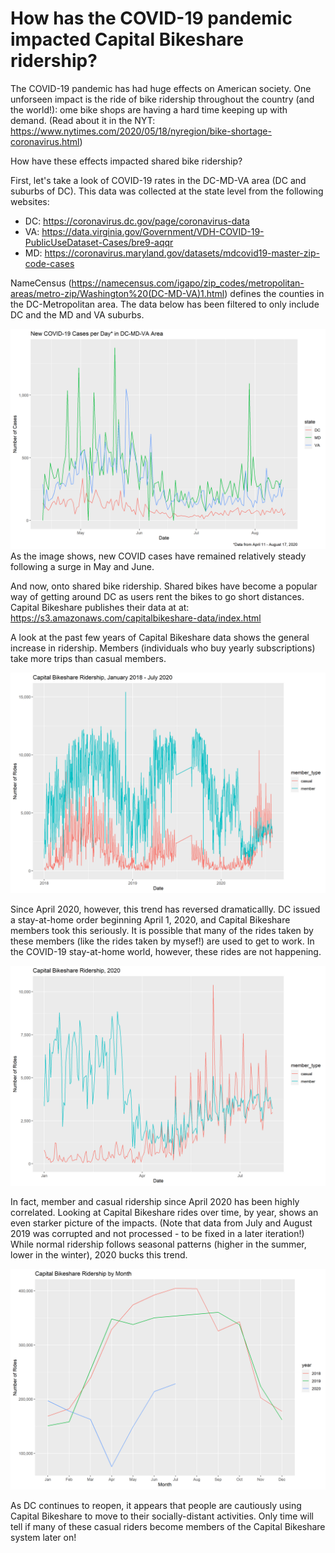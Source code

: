 # How has the COVID-19 pandemic impacted Capital Bikeshare ridership?

The COVID-19 pandemic has had huge effects on American society.
One unforseen impact is the ride of bike ridership throughout the country (and the world!): 
ome bike shops are having a hard time keeping up with demand. 
(Read about it in the NYT: https://www.nytimes.com/2020/05/18/nyregion/bike-shortage-coronavirus.html)

How have these effects impacted shared bike ridership?

First, let's take a look of COVID-19 rates in the DC-MD-VA area (DC and suburbs of DC).
This data  was collected at the state level from the following websites:
 - DC: https://coronavirus.dc.gov/page/coronavirus-data
 - VA: https://data.virginia.gov/Government/VDH-COVID-19-PublicUseDataset-Cases/bre9-aqqr
 - MD: https://coronavirus.maryland.gov/datasets/mdcovid19-master-zip-code-cases
 
NameCensus (https://namecensus.com/igapo/zip_codes/metropolitan-areas/metro-zip/Washington%20(DC-MD-VA)1.html) defines the counties in the DC-Metropolitan area.
The data below has been filtered to only include DC and the MD and VA suburbs.

![new_covid_cases](https://github.com/mathyjokes/Cabi_COVID/blob/master/new_cases_dmv.png)
As the image shows, new COVID cases have remained relatively steady following a surge in May and June.

And now, onto shared bike ridership. Shared bikes have become a popular way of getting around DC as users rent the bikes to go short distances.
Capital Bikeshare publishes their data at at: https://s3.amazonaws.com/capitalbikeshare-data/index.html

A look at the past few years of Capital Bikeshare data shows the general increase in ridership.
Members (individuals who buy yearly subscriptions) take more trips than casual members.

![ridership_2018_2020](https://github.com/mathyjokes/Cabi_COVID/blob/master/cabi_ridership_per_memtype.png)

Since April 2020, however, this trend has reversed dramaticallly. DC issued a stay-at-home order beginning April 1, 2020, and Capital Bikeshare members took this seriously.
It is possible that many of the rides taken by these members (like the rides taken by mysef!) are used to get to work.
In the COVID-19 stay-at-home world, however, these rides are not happening.

![ridership_2020](https://github.com/mathyjokes/Cabi_COVID/blob/master/cabi_ridership_per_memtype_2020.png)

In fact, member and casual ridership since April 2020 has been highly correlated.
Looking at Capital Bikeshare rides over time, by year, shows an even starker picture of the impacts.
(Note that data from July and August 2019 was corrupted and not processed - to be fixed in a later iteration!)
While normal ridership follows seasonal patterns (higher in the summer, lower in the winter), 2020 bucks this trend.

![monthly_ridership](https://github.com/mathyjokes/Cabi_COVID/blob/master/ridership_per_month_comparison.png)

As DC continues to reopen, it appears that people are cautiously using Capital Bikeshare to move to their socially-distant activities.
Only time will tell if many of these casual riders become members of the Capital Bikeshare system later on!
